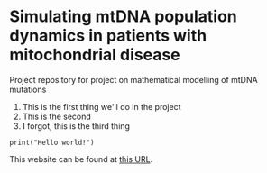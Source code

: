 # Simulating mtDNA population dynamics in patients with mitochondrial disease

Project repository for project on mathematical modelling of mtDNA mutations

 1. This is the first thing we'll do in the project
 1. This is the second
 1. I forgot, this is the third thing

 `print("Hello world!")`
 
 This website can be found at [this URL](https://github.com/lwlss/MacPherson_2020).
